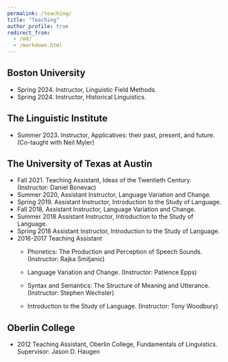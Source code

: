 ```yaml
---
permalink: /teaching/
title: "Teaching"
author_profile: true
redirect_from: 
  - /md/
  - /markdown.html
---
```

## Boston University
* Spring 2024. Instructor, Linguistic Field Methods.
* Spring 2024. Instructor, Historical Linguistics.

## The Linguistic Institute
* Summer 2023.	Instructor, Applicatives: their past, present, and future. (Co-taught with Neil Myler)

## The University of Texas at Austin

* Fall 2021.	Teaching Assistant, Ideas of the Twentieth Century. (Instructor: Daniel Bonevac)
* Summer 2020,	Assistant Instructor, Language Variation and Change.
* Spring 2019.	Assistant Instructor, Introduction to the Study of Language.
* Fall 2018, Assistant Instructor, Language Variation and Change.
* Summer 2018 Assistant Instructor, Introduction to the Study of Language.
* Spring 2018 Assistant Instructor, Introduction to the Study of Language.
* 2016-2017	Teaching Assistant
  	* Phonetics: The Production and Perception of Speech Sounds. (Instructor: Rajka Smiljanic)

	* Language Variation and Change. (Instructor: Patience Epps)

	* Syntax and Semantics: The Structure of Meaning and Utterance. (Instructor: Stephen Wechsler)

	* Introduction to the Study of Language. (Instructor: Tony Woodbury)



## Oberlin College
* 2012	Teaching Assistant, Oberlin College, Fundamentals of Linguistics.
	Supervisor: Jason D. Haugen

